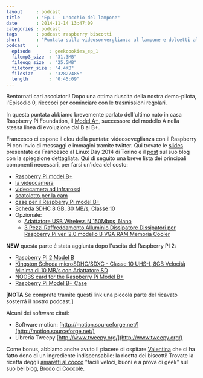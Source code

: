 ```yaml
---
layout     : podcast
title      : "Ep.1 - L'occhio del lampone"
date       : 2014-11-14 13:47:09
categories : podcast
tags       : podcast raspberry biscotti
short      : "Puntata sulla videosorverglianza al lampone e dolcetti al cocco"
podcast    :
  episode       : geekcookies_ep_1
  filemp3_size  : "31.3MB"
  fileogg_size  : "25.5MB"
  filetorr_size : "4.4KB"
  filesize      : "32827485"
  length        : "0:45:09"
---
```

 
Bentornati cari ascolatori! Dopo una ottima riuscita della nostra demo-pilota, l'Episodio 0, rieccoci per cominciare con le trasmissioni regolari.

In questa puntata abbiamo brevemente parlato dell'ultimo nato in casa Raspberry Pi Foundation, il [Model A+][raspberryaplus], successore del modello A nella stessa linea di evoluzione dal B al B+.

Francesco ci espone il clou della puntata: videosoveglianza con il Raspberry Pi con  invio di messaggi e immagini tramite twitter. Qui trovate le [slides][slidesfrancesco] presentate da Francesco al Linux Day 2014 di Torino e il [post][blogfrancesco] sul suo blog con la spiegzione dettagliata.
Qui di seguito una breve lista dei principali compnenti necessari, per farsi un'idea del costo:

<!-- more -->

- [Raspberry Pi model B+](http://geni.us/LKF)
- [la videocamera](http://geni.us/2JRH)
- [videocamera ad infrarossi](http://geni.us/1eJu)
- [scatolotto per la cam](http://geni.us/2iBe)
- [case per il Raspberry Pi model B+ ](http://geni.us/1KBK)
- [Scheda SDHC 8 GB, 30 MB/s, Classe 10](http://geni.us/3zVe)
- Opzionale:
	- [Adattatore USB Wireless N 150Mbps, Nano](http://geni.us/2N3D)
	- [3 Pezzi Raffreddamento Alluminio Dissipatore Dissipatori per Raspberry Pi ver. 2.0 modello B VGA RAM Memoria Cooler](http://geni.us/1f0w)

**NEW** questa parte é stata aggiunta dopo l'uscita del Raspberry PI 2:

- [Raspberry PI 2 Model B](http://geni.us/3wut)
- [Kingston Scheda microSDHC/SDXC - Classe 10 UHS-I, 8GB Velocità Minima di 10 MB/s con Adattatore SD](http://geni.us/3y3E)
- [NOOBS card for the Raspberry Pi Model B+ ](http://geni.us/2R9A)
- [Raspberry Pi Model B+ Case](http://geni.us/2Ehs)

[**NOTA** Se comprate tramite questi link una piccola parte del ricavato sosterrá il nostro podcast.]

Alcuni dei software citati:

* Software motion: [http://motion.sourceforge.net/](http://motion.sourceforge.net/)
* Libreria Tweepy [http://www.tweepy.org/](http://www.tweepy.org/) 

Come bonus, abbiamo anche avuto il piacere di ospitare [Valentina](https://twitter.com/valefatina) che ci ha fatto dono di un ingrediente indispensabile: la ricetta dei biscotti! Trovate la ricetta deggli [amaretti al cocco][biscottivale] "facili veloci, buoni e a prova di geek" sul suo bel blog, [Brodo di Coccole](http://www.brododicoccole.com/).

[raspberryaplus]: http://www.raspberrypi.org/products/model-a-plus/
[slidesfrancesco]: http://www.slideshare.net/cesco_78/linux-day-2014-talk-su-videosorveglianza-con-raspberry-pi
[blogfrancesco]: http://www.iltucci.com/blog/category/progetti/videosorveglianza-con-raspberry-pi/
[biscottivale]: http://www.brododicoccole.com/dolcetti-di-amaretti-al-cocco/
